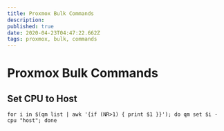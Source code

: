 ```yaml
---
title: Proxmox Bulk Commands
description: 
published: true
date: 2020-04-23T04:47:22.662Z
tags: proxmox, bulk, commands
---
```


# Proxmox Bulk Commands

## Set CPU to Host
```
for i in $(qm list | awk '{if (NR>1) { print $1 }}'); do qm set $i -cpu "host"; done
```